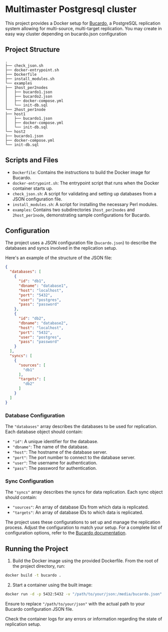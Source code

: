 # Multimaster Postgresql cluster

This project provides a Docker setup for [Bucardo](https://bucardo.org/Bucardo/), a PostgreSQL replication system allowing for multi-source, multi-target replication.
You may create in easy way cluster depending on bucardo.json configuration

## Project Structure

```
.
├── check_json.sh
├── docker-entrypoint.sh
├── Dockerfile
├── install_modules.sh
└── examples
├── 1host_per2nodes
│   ├── bucardo1.json
│   ├── bucardo2.json
│   ├── docker-compose.yml
│   └── init-db.sql
└── 2host_per1node
├── host1
│   ├── bucardo1.json
│   ├── docker-compose.yml
│   └── init-db.sql
└── host2
├── bucardo1.json
├── docker-compose.yml
└── init-db.sql
```

## Scripts and Files

- `Dockerfile`: Contains the instructions to build the Docker image for Bucardo.
- `docker-entrypoint.sh`: The entrypoint script that runs when the Docker container starts up.
- `check_json.sh`: A script for validating and setting up databases from a JSON configuration file.
- `install_modules.sh`: A script for installing the necessary Perl modules.
- `examples`: Contains two subdirectories `1host_per2nodes` and `2host_per1node`, demonstrating sample configurations for Bucardo.

## Configuration

The project uses a JSON configuration file (`bucardo.json`) to describe the databases and syncs involved in the replication setup.

Here's an example of the structure of the JSON file:

```json
{
  "databases": [
    {
      "id": "db1",
      "dbname": "database1",
      "host": "localhost",
      "port": "5432",
      "user": "postgres",
      "pass": "password"
    },
    {
      "id": "db2",
      "dbname": "database2",
      "host": "localhost",
      "port": "5432",
      "user": "postgres",
      "pass": "password"
    }
  ],
  "syncs": [
    {
      "sources": [
        "db1"
      ],
      "targets": [
        "db2"
      ]
    }
  ]
}
```

### Database Configuration

The `"databases"` array describes the databases to be used for replication. Each database object should contain:

- `"id"`: A unique identifier for the database.
- `"dbname"`: The name of the database.
- `"host"`: The hostname of the database server.
- `"port"`: The port number to connect to the database server.
- `"user"`: The username for authentication.
- `"pass"`: The password for authentication.

### Sync Configuration

The `"syncs"` array describes the syncs for data replication. Each sync object should contain:

- `"sources"`: An array of database IDs from which data is replicated.
- `"targets"`: An array of database IDs to which data is replicated.

The project uses these configurations to set up and manage the replication process. Adjust the configuration to match your setup. For a complete list of configuration options, refer to the [Bucardo documentation](https://bucardo.org/Bucardo/configuration_variables/).

## Running the Project

1. Build the Docker image using the provided Dockerfile. From the root of the project directory, run:

```bash
docker build -t bucardo .
```

2. Start a container using the built image:

```bash
docker run -d -p 5432:5432 -v "/path/to/your/json:/media/bucardo.json" bucardo
```

Ensure to replace `"/path/to/your/json"` with the actual path to your Bucardo configuration JSON file.

Check the container logs for any errors or information regarding the state of replication setup.

